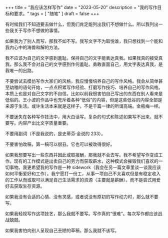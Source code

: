 +++
title = "我应该怎样写作"
date = "2023-05-20"
description = "我的写作目标和要求。"
tags = [
    "随笔"
]
draft = false
+++


有时候我们不知道要去做什么，但我们肯定能列出我们不想做什么。所以我列出一些我关于写作不想做的事情。

如果我为了别人而写，那我不如不写。我写文字不为取悦谁，我只想找到一个能和我内心中的海兽和解的方法。

我不应该为自己的文字感到羞耻。保持自己的文字能表达真我。如果我真的接受真我，那么我不会对自己的文字感到作何羞耻。勇敢直面自己，用文字表达真我，是我唯一的出路。

不要尝试去模仿写作大家们的风格，我应慢慢培养自己的写作风格。我会从简单甚至幼稚的语句开始，一点点积累写作经验、打磨写作技巧、培养自己的写作风格。本质上也是对自己文字的不自信。比如以前我很害怕自己写出的东西在别人看来是低俗的。王小波的作品中也充斥着各种“低俗”的内容，但是这些低谷的内容全部是来源于生活。或许生活本来就是这样子，不是千篇一律的所谓高端。金瓶梅一样。

不要迷失在各种写作技法中，用大白话写。复杂的句式和陈述如果写不出来，就不要写。内容产出比文字质量重要。

不要用副词（不是我说的，是史蒂芬·金说的 233）。

不要害怕改稿，第一稿可以很丑。它也可以被改得很好。

如果我想要写出一些东西并因此或取报酬，那我就不会去写。我不希望写作变成工作。现有的工作模式是出卖自己的劳力而获取薪水，这种模式会摧毁我们喜欢的一切事物。我更希望我的写作是一种 sidework（我会在另一篇文章里谈一谈我应该如何平衡爱好和工作）。我宁愿打一份工，从事一项自己不太喜欢但是有稳定收入的工作从而或取可以满足自己生活需求的资源（主要就是薪酬）。而不是尝式用爱好去获取生存资源。

如果我没有合适的心情、没有灵感，或者说没有原初的写作动力时，那么就不要写。

如果我轻视写作这项技艺，那么我就不要写。写作真的“很难”。每次写作都应该战战兢兢。

如果我害怕向别人呈现自己丑陋的草稿，那么我就不该写。